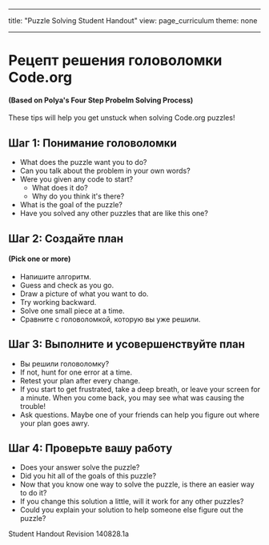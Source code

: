 * * *

title: "Puzzle Solving Student Handout" view: page_curriculum theme: none

* * *

# Рецепт решения головоломки Code.org

#### (Based on Polya's Four Step Probelm Solving Process)

These tips will help you get unstuck when solving Code.org puzzles!

## Шаг 1: Понимание головоломки

  * What does the puzzle want you to do?
  * Can you talk about the problem in your own words?
  * Were you given any code to start? 
      * What does it do?
      * Why do you think it's there?
  * What is the goal of the puzzle?
  * Have you solved any other puzzles that are like this one?

## Шаг 2: Создайте план

#### (Pick one or more)

  * Напишите алгоритм.
  * Guess and check as you go.
  * Draw a picture of what you want to do.
  * Try working backward.
  * Solve one small piece at a time.
  * Сравните с головоломкой, которую вы уже решили.

## Шаг 3: Выполните и усовершенствуйте план

  * Вы решили головоломку?
  * If not, hunt for one error at a time.
  * Retest your plan after every change.
  * If you start to get frustrated, take a deep breath, or leave your screen for a minute. When you come back, you may see what was causing the trouble!
  * Ask questions. Maybe one of your friends can help you figure out where your plan goes awry.

## Шаг 4: Проверьте вашу работу

  * Does your answer solve the puzzle?
  * Did you hit all of the goals of this puzzle?
  * Now that you know one way to solve the puzzle, is there an easier way to do it?
  * If you change this solution a little, will it work for any other puzzles?
  * Could you explain your solution to help someone else figure out the puzzle?

Student Handout Revision 140828.1a